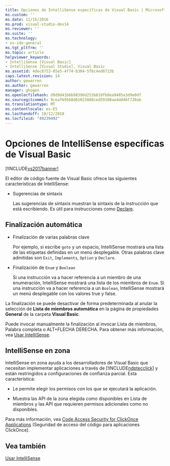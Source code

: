```yaml
---
title: Opciones de IntelliSense específicas de Visual Basic | Microsoft Docs
ms.custom: ''
ms.date: 11/15/2016
ms.prod: visual-studio-dev14
ms.reviewer: ''
ms.suite: ''
ms.technology:
- vs-ide-general
ms.tgt_pltfrm: ''
ms.topic: article
helpviewer_keywords:
- IntelliSense [Visual Basic]
- IntelliSense [Visual Studio], Visual Basic
ms.assetid: 4dec8753-05e5-4f74-b304-5f8c4ed8723b
caps.latest.revision: 14
author: gewarren
ms.author: gewarren
manager: ghogen
ms.openlocfilehash: d9d9d41b6b98396d253b810fb8ea9485a3d9e0df
ms.sourcegitcommit: 9ceaf69568d61023868ced59108ae4dd46f720ab
ms.translationtype: MT
ms.contentlocale: es-ES
ms.lasthandoff: 10/12/2018
ms.locfileid: "49239492"
---
```

# <a name="visual-basic-specific-intellisense"></a>Opciones de IntelliSense específicas de Visual Basic
[!INCLUDE[vs2017banner](../includes/vs2017banner.md)]

El editor de código fuente de Visual Basic ofrece las siguientes características de IntelliSense:  
  
-   Sugerencias de sintaxis  
  
     Las sugerencias de sintaxis muestran la sintaxis de la instrucción que está escribiendo. Es útil para instrucciones como [Declare](http://msdn.microsoft.com/library/d3f21fb0-b804-4c99-97ed-583b23894cf1).  
  
## <a name="automatic-completion"></a>Finalización automática  
  
-   Finalización de varias palabras clave  
  
     Por ejemplo, si escribe `goto` y un espacio, IntelliSense mostrará una lista de las etiquetas definidas en un menú desplegable. Otras palabras clave admitidas son `Exit`, `Implements`, `Option` y `Declare`.  
  
-   Finalización de `Enum` y `Boolean`  
  
     Si una instrucción va a hacer referencia a un miembro de una enumeración, IntelliSense mostrará una lista de los miembros de `Enum`. Si una instrucción va a hacer referencia a un `Boolean`, IntelliSense mostrará un menú desplegable con los valores true y false.  
  
 La finalización se puede desactivar de forma predeterminada al anular la selección de **Lista de miembros automática** en la página de propiedades **General** de la carpeta **Visual Basic**.  
  
 Puede invocar manualmente la finalización al invocar Lista de miembros, Palabra completa o ALT+FLECHA DERECHA. Para obtener más información, vea [Usar IntelliSense](../ide/using-intellisense.md).  
  
## <a name="intellisense-in-zone"></a>IntelliSense en zona  
 IntelliSense en zona ayuda a los desarrolladores de Visual Basic que necesitan implementar aplicaciones a través de [!INCLUDE[ndptecclick](../includes/ndptecclick-md.md)] y están restringidos a configuraciones de confianza parcial. Esta característica:  
  
-   Le permite elegir los permisos con los que se ejecutará la aplicación.  
  
-   Muestra las API de la zona elegida como disponibles en Lista de miembros y las API que requieren permisos adicionales como no disponibles.  
  
 Para más información, vea [Code Access Security for ClickOnce Applications](../deployment/code-access-security-for-clickonce-applications.md) (Seguridad de acceso del código para aplicaciones ClickOnce).  
  
## <a name="see-also"></a>Vea también  
 [Usar IntelliSense](../ide/using-intellisense.md)



